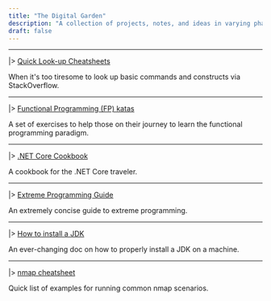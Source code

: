```yaml
---
title: "The Digital Garden"
description: "A collection of projects, notes, and ideas in varying phases of budding in this digital garden."
draft: false
---
```


---

|> [Quick Look-up Cheatsheets](https://cheatsheets.dmitriydubson.com/)

When it's too tiresome to look up basic commands and constructs via StackOverflow.

---

|> [Functional Programming (FP) katas](https://github.com/ddubson/functional-programming-katas)

A set of exercises to help those on their journey to learn the functional programming paradigm.

---

|> [.NET Core Cookbook](https://dotnet-cookbook.dmitriydubson.com)

A cookbook for the .NET Core traveler.

---

|> [Extreme Programming Guide](https://github.com/ddubson/xp-guides/blob/master/extreme-programming.md)

An extremely concise guide to extreme programming.

---

|> [How to install a JDK](https://hackmd.io/@ddubson/SJOcx1sQ8)

An ever-changing doc on how to properly install a JDK on a machine.

---

|> [nmap cheatsheet](https://gist.github.com/ddubson/45d9ed28ba2cbd18ecfff893c9c50534)

Quick list of examples for running common nmap scenarios.

